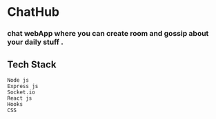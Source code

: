 # ChatHub

### chat webApp where you can create room and gossip about your daily stuff .

## Tech Stack
```
Node js 
Express js
Socket.io
React js
Hooks
CSS
```
